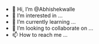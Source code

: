 - 👋 Hi, I’m @Abhishekwalle
- 👀 I’m interested in ...
- 🌱 I’m currently learning ...
- 💞️ I’m looking to collaborate on ...
- 📫 How to reach me ...

<!---
Abhishekwalle/Abhishekwalle is a ✨ special ✨ repository because its `README.md` (this file) appears on your GitHub profile.
You can click the Preview link to take a look at your changes.
--->
